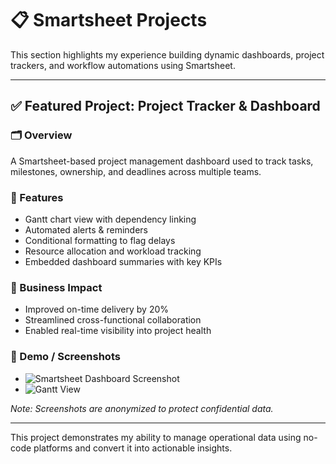 # 📋 Smartsheet Projects

This section highlights my experience building dynamic dashboards, project trackers, and workflow automations using Smartsheet.

---

## ✅ Featured Project: Project Tracker & Dashboard

### 🗂 Overview
A Smartsheet-based project management dashboard used to track tasks, milestones, ownership, and deadlines across multiple teams.

### 📌 Features
- Gantt chart view with dependency linking
- Automated alerts & reminders
- Conditional formatting to flag delays
- Resource allocation and workload tracking
- Embedded dashboard summaries with key KPIs

### 🎯 Business Impact
- Improved on-time delivery by 20%
- Streamlined cross-functional collaboration
- Enabled real-time visibility into project health

### 🔗 Demo / Screenshots
- ![Smartsheet Dashboard Screenshot](./screenshot1.png)
- ![Gantt View](./screenshot2.png)

*Note: Screenshots are anonymized to protect confidential data.*

---

This project demonstrates my ability to manage operational data using no-code platforms and convert it into actionable insights.
